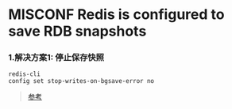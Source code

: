 # MISCONF Redis is configured to save RDB snapshots

### 1.解决方案1: 停止保存快照

```
redis-cli
config set stop-writes-on-bgsave-error no
```

> [参考](https://stackoverflow.com/questions/19581059/misconf-redis-is-configured-to-save-rdb-snapshots)

